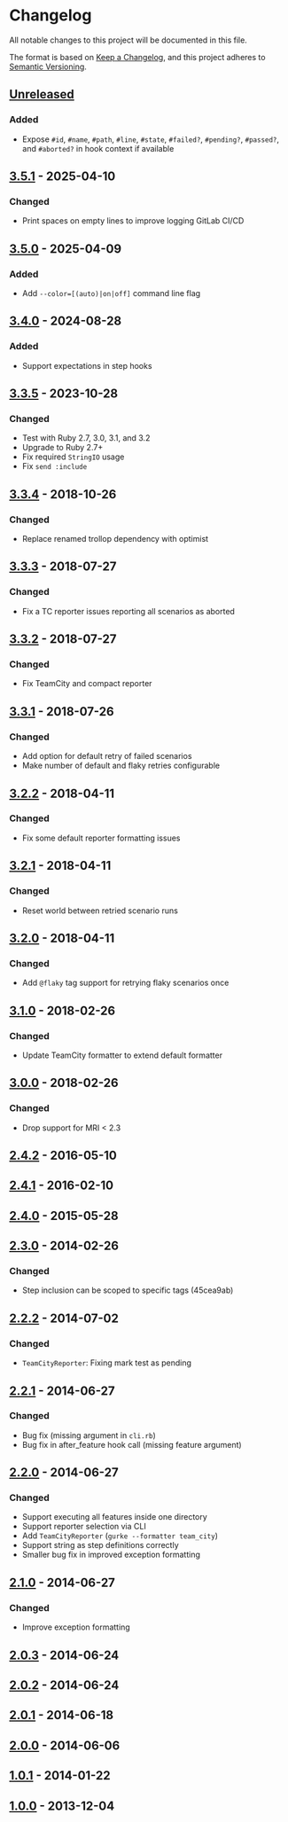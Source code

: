 # Changelog

All notable changes to this project will be documented in this file.

The format is based on [Keep a Changelog](https://keepachangelog.com/en/1.0.0/),
and this project adheres to [Semantic Versioning](https://semver.org/spec/v2.0.0.html).

## [Unreleased]

### Added

- Expose `#id`, `#name`, `#path`, `#line`, `#state`, `#failed?`, `#pending?`, `#passed?`, and `#aborted?` in hook context if available

## [3.5.1] - 2025-04-10

### Changed

- Print spaces on empty lines to improve logging GitLab CI/CD

## [3.5.0] - 2025-04-09

### Added

- Add `--color=[(auto)|on|off]` command line flag

## [3.4.0] - 2024-08-28

### Added

- Support expectations in step hooks

## [3.3.5] - 2023-10-28

### Changed

- Test with Ruby 2.7, 3.0, 3.1, and 3.2
- Upgrade to Ruby 2.7+
- Fix required `StringIO` usage
- Fix `send :include`

## [3.3.4] - 2018-10-26

### Changed

- Replace renamed trollop dependency with optimist

## [3.3.3] - 2018-07-27

### Changed

- Fix a TC reporter issues reporting all scenarios as aborted

## [3.3.2] - 2018-07-27

### Changed

- Fix TeamCity and compact reporter

## [3.3.1] - 2018-07-26

### Changed

- Add option for default retry of failed scenarios
- Make number of default and flaky retries configurable

## [3.2.2] - 2018-04-11

### Changed

- Fix some default reporter formatting issues

## [3.2.1] - 2018-04-11

### Changed

- Reset world between retried scenario runs

## [3.2.0] - 2018-04-11

### Changed

- Add `@flaky` tag support for retrying flaky scenarios once

## [3.1.0] - 2018-02-26

### Changed

- Update TeamCity formatter to extend default formatter

## [3.0.0] - 2018-02-26

### Changed

- Drop support for MRI < 2.3

## [2.4.2] - 2016-05-10

## [2.4.1] - 2016-02-10

## [2.4.0] - 2015-05-28

## [2.3.0] - 2014-02-26

### Changed

- Step inclusion can be scoped to specific tags (45cea9ab)

## [2.2.2] - 2014-07-02

### Changed

- `TeamCityReporter`: Fixing mark test as pending

## [2.2.1] - 2014-06-27

### Changed

- Bug fix (missing argument in `cli.rb`)
- Bug fix in after_feature hook call (missing feature argument)

## [2.2.0] - 2014-06-27

### Changed

- Support executing all features inside one directory
- Support reporter selection via CLI
- Add `TeamCityReporter` (`gurke --formatter team_city`)
- Support string as step definitions correctly
- Smaller bug fix in improved exception formatting

## [2.1.0] - 2014-06-27

### Changed

- Improve exception formatting

## [2.0.3] - 2014-06-24

## [2.0.2] - 2014-06-24

## [2.0.1] - 2014-06-18

## [2.0.0] - 2014-06-06

## [1.0.1] - 2014-01-22

## [1.0.0] - 2013-12-04

[Unreleased]: https://github.com/jgraichen/gurke/compare/v3.5.1...HEAD
[3.5.1]: https://github.com/jgraichen/gurke/compare/v3.5.0...v3.5.1
[3.5.0]: https://github.com/jgraichen/gurke/compare/v3.4.0...v3.5.0
[3.4.0]: https://github.com/jgraichen/gurke/compare/v3.3.5...v3.4.0
[3.3.5]: https://github.com/jgraichen/gurke/compare/v3.3.4...v3.3.5
[3.3.4]: https://github.com/jgraichen/gurke/compare/v3.3.3...v3.3.4
[3.3.3]: https://github.com/jgraichen/gurke/compare/v3.3.2...v3.3.3
[3.3.2]: https://github.com/jgraichen/gurke/compare/v3.3.1...v3.3.2
[3.3.1]: https://github.com/jgraichen/gurke/compare/v3.2.2...v3.3.1
[3.2.2]: https://github.com/jgraichen/gurke/compare/v3.2.1...v3.2.2
[3.2.1]: https://github.com/jgraichen/gurke/compare/v3.2.0...v3.2.1
[3.2.0]: https://github.com/jgraichen/gurke/compare/v3.1.0...v3.2.0
[3.1.0]: https://github.com/jgraichen/gurke/compare/v3.0.0...v3.1.0
[3.0.0]: https://github.com/jgraichen/gurke/compare/v2.4.2...v3.0.0
[2.4.2]: https://github.com/jgraichen/gurke/compare/v2.4.1...v2.4.2
[2.4.1]: https://github.com/jgraichen/gurke/compare/v2.4.0...v2.4.1
[2.4.0]: https://github.com/jgraichen/gurke/compare/v2.3.0...v2.4.0
[2.3.0]: https://github.com/jgraichen/gurke/compare/v2.2.2...v2.3.0
[2.2.2]: https://github.com/jgraichen/gurke/compare/v2.2.1...v2.2.2
[2.2.1]: https://github.com/jgraichen/gurke/compare/v2.2.0...v2.2.1
[2.2.0]: https://github.com/jgraichen/gurke/compare/v2.1.0...v2.2.0
[2.1.0]: https://github.com/jgraichen/gurke/compare/v2.0.3...v2.1.0
[2.0.3]: https://github.com/jgraichen/gurke/compare/v2.0.2...v2.0.3
[2.0.2]: https://github.com/jgraichen/gurke/compare/v2.0.1...v2.0.2
[2.0.1]: https://github.com/jgraichen/gurke/compare/v2.0.0...v2.0.1
[2.0.0]: https://github.com/jgraichen/gurke/compare/v1.0.1...v2.0.0
[1.0.1]: https://github.com/jgraichen/gurke/compare/v1.0.0...v1.0.1
[1.0.0]: https://github.com/jgraichen/gurke/tree/v1.0.0
